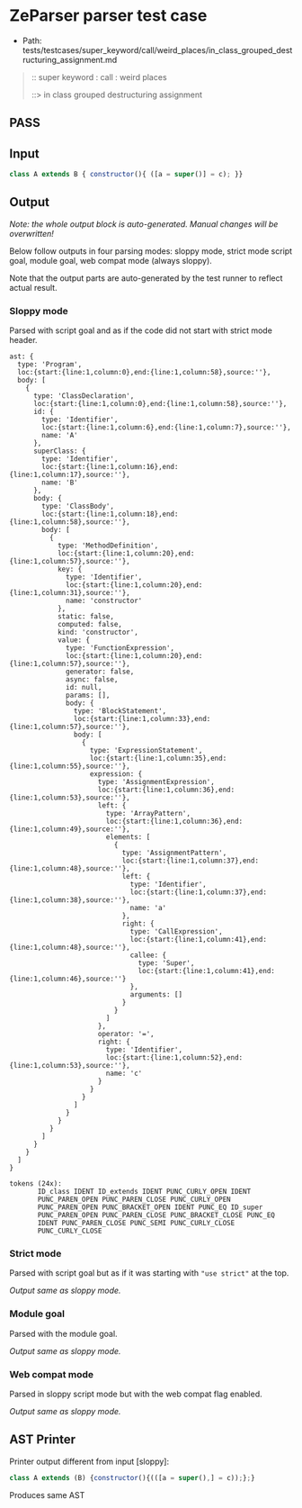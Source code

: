 # ZeParser parser test case

- Path: tests/testcases/super_keyword/call/weird_places/in_class_grouped_destructuring_assignment.md

> :: super keyword : call : weird places
>
> ::> in class grouped destructuring assignment
## PASS

## Input

`````js
class A extends B { constructor(){ ([a = super()] = c); }}
`````

## Output

_Note: the whole output block is auto-generated. Manual changes will be overwritten!_

Below follow outputs in four parsing modes: sloppy mode, strict mode script goal, module goal, web compat mode (always sloppy).

Note that the output parts are auto-generated by the test runner to reflect actual result.

### Sloppy mode

Parsed with script goal and as if the code did not start with strict mode header.

`````
ast: {
  type: 'Program',
  loc:{start:{line:1,column:0},end:{line:1,column:58},source:''},
  body: [
    {
      type: 'ClassDeclaration',
      loc:{start:{line:1,column:0},end:{line:1,column:58},source:''},
      id: {
        type: 'Identifier',
        loc:{start:{line:1,column:6},end:{line:1,column:7},source:''},
        name: 'A'
      },
      superClass: {
        type: 'Identifier',
        loc:{start:{line:1,column:16},end:{line:1,column:17},source:''},
        name: 'B'
      },
      body: {
        type: 'ClassBody',
        loc:{start:{line:1,column:18},end:{line:1,column:58},source:''},
        body: [
          {
            type: 'MethodDefinition',
            loc:{start:{line:1,column:20},end:{line:1,column:57},source:''},
            key: {
              type: 'Identifier',
              loc:{start:{line:1,column:20},end:{line:1,column:31},source:''},
              name: 'constructor'
            },
            static: false,
            computed: false,
            kind: 'constructor',
            value: {
              type: 'FunctionExpression',
              loc:{start:{line:1,column:20},end:{line:1,column:57},source:''},
              generator: false,
              async: false,
              id: null,
              params: [],
              body: {
                type: 'BlockStatement',
                loc:{start:{line:1,column:33},end:{line:1,column:57},source:''},
                body: [
                  {
                    type: 'ExpressionStatement',
                    loc:{start:{line:1,column:35},end:{line:1,column:55},source:''},
                    expression: {
                      type: 'AssignmentExpression',
                      loc:{start:{line:1,column:36},end:{line:1,column:53},source:''},
                      left: {
                        type: 'ArrayPattern',
                        loc:{start:{line:1,column:36},end:{line:1,column:49},source:''},
                        elements: [
                          {
                            type: 'AssignmentPattern',
                            loc:{start:{line:1,column:37},end:{line:1,column:48},source:''},
                            left: {
                              type: 'Identifier',
                              loc:{start:{line:1,column:37},end:{line:1,column:38},source:''},
                              name: 'a'
                            },
                            right: {
                              type: 'CallExpression',
                              loc:{start:{line:1,column:41},end:{line:1,column:48},source:''},
                              callee: {
                                type: 'Super',
                                loc:{start:{line:1,column:41},end:{line:1,column:46},source:''}
                              },
                              arguments: []
                            }
                          }
                        ]
                      },
                      operator: '=',
                      right: {
                        type: 'Identifier',
                        loc:{start:{line:1,column:52},end:{line:1,column:53},source:''},
                        name: 'c'
                      }
                    }
                  }
                ]
              }
            }
          }
        ]
      }
    }
  ]
}

tokens (24x):
       ID_class IDENT ID_extends IDENT PUNC_CURLY_OPEN IDENT
       PUNC_PAREN_OPEN PUNC_PAREN_CLOSE PUNC_CURLY_OPEN
       PUNC_PAREN_OPEN PUNC_BRACKET_OPEN IDENT PUNC_EQ ID_super
       PUNC_PAREN_OPEN PUNC_PAREN_CLOSE PUNC_BRACKET_CLOSE PUNC_EQ
       IDENT PUNC_PAREN_CLOSE PUNC_SEMI PUNC_CURLY_CLOSE
       PUNC_CURLY_CLOSE
`````

### Strict mode

Parsed with script goal but as if it was starting with `"use strict"` at the top.

_Output same as sloppy mode._

### Module goal

Parsed with the module goal.

_Output same as sloppy mode._

### Web compat mode

Parsed in sloppy script mode but with the web compat flag enabled.

_Output same as sloppy mode._

## AST Printer

Printer output different from input [sloppy]:

````js
class A extends (B) {constructor(){(([a = super(),] = c));};}
````

Produces same AST
